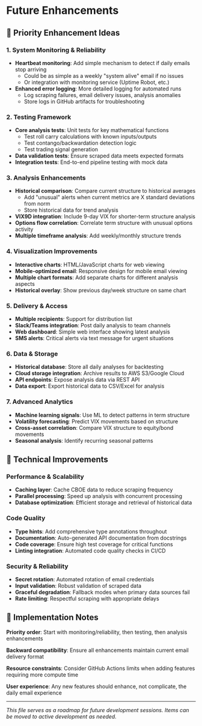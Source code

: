 # Future Enhancements

## 🚀 Priority Enhancement Ideas

### 1. System Monitoring & Reliability
- **Heartbeat monitoring**: Add simple mechanism to detect if daily emails stop arriving
  - Could be as simple as a weekly "system alive" email if no issues
  - Or integration with monitoring service (Uptime Robot, etc.)
- **Enhanced error logging**: More detailed logging for automated runs
  - Log scraping failures, email delivery issues, analysis anomalies
  - Store logs in GitHub artifacts for troubleshooting

### 2. Testing Framework
- **Core analysis tests**: Unit tests for key mathematical functions
  - Test roll carry calculations with known inputs/outputs
  - Test contango/backwardation detection logic
  - Test trading signal generation
- **Data validation tests**: Ensure scraped data meets expected formats
- **Integration tests**: End-to-end pipeline testing with mock data

### 3. Analysis Enhancements
- **Historical comparison**: Compare current structure to historical averages
  - Add "unusual" alerts when current metrics are X standard deviations from norm
  - Store historical data for trend analysis
- **VIX9D integration**: Include 9-day VIX for shorter-term structure analysis
- **Options flow correlation**: Correlate term structure with unusual options activity
- **Multiple timeframe analysis**: Add weekly/monthly structure trends

### 4. Visualization Improvements
- **Interactive charts**: HTML/JavaScript charts for web viewing
- **Mobile-optimized email**: Responsive design for mobile email viewing
- **Multiple chart formats**: Add separate charts for different analysis aspects
- **Historical overlay**: Show previous day/week structure on same chart

### 5. Delivery & Access
- **Multiple recipients**: Support for distribution list
- **Slack/Teams integration**: Post daily analysis to team channels
- **Web dashboard**: Simple web interface showing latest analysis
- **SMS alerts**: Critical alerts via text message for urgent situations

### 6. Data & Storage
- **Historical database**: Store all daily analyses for backtesting
- **Cloud storage integration**: Archive results to AWS S3/Google Cloud
- **API endpoints**: Expose analysis data via REST API
- **Data export**: Export historical data to CSV/Excel for analysis

### 7. Advanced Analytics
- **Machine learning signals**: Use ML to detect patterns in term structure
- **Volatility forecasting**: Predict VIX movements based on structure
- **Cross-asset correlation**: Compare VIX structure to equity/bond movements
- **Seasonal analysis**: Identify recurring seasonal patterns

## 🔧 Technical Improvements

### Performance & Scalability
- **Caching layer**: Cache CBOE data to reduce scraping frequency
- **Parallel processing**: Speed up analysis with concurrent processing
- **Database optimization**: Efficient storage and retrieval of historical data

### Code Quality
- **Type hints**: Add comprehensive type annotations throughout
- **Documentation**: Auto-generated API documentation from docstrings  
- **Code coverage**: Ensure high test coverage for critical functions
- **Linting integration**: Automated code quality checks in CI/CD

### Security & Reliability
- **Secret rotation**: Automated rotation of email credentials
- **Input validation**: Robust validation of scraped data
- **Graceful degradation**: Fallback modes when primary data sources fail
- **Rate limiting**: Respectful scraping with appropriate delays

## 🎯 Implementation Notes

**Priority order**: Start with monitoring/reliability, then testing, then analysis enhancements

**Backward compatibility**: Ensure all enhancements maintain current email delivery format

**Resource constraints**: Consider GitHub Actions limits when adding features requiring more compute time

**User experience**: Any new features should enhance, not complicate, the daily email experience

---

*This file serves as a roadmap for future development sessions. Items can be moved to active development as needed.*